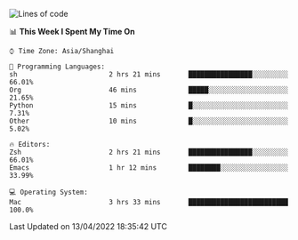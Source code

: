 <!--START_SECTION:waka-->
![Lines of code](https://img.shields.io/badge/From%20Hello%20World%20I%27ve%20Written-22%20Thousand%20lines%20of%20code-blue)

📊 **This Week I Spent My Time On** 

```text
⌚︎ Time Zone: Asia/Shanghai

💬 Programming Languages: 
sh                       2 hrs 21 mins       ████████████████░░░░░░░░░   66.01% 
Org                      46 mins             █████░░░░░░░░░░░░░░░░░░░░   21.65% 
Python                   15 mins             █░░░░░░░░░░░░░░░░░░░░░░░░   7.31% 
Other                    10 mins             █░░░░░░░░░░░░░░░░░░░░░░░░   5.02%

🔥 Editors: 
Zsh                      2 hrs 21 mins       ████████████████░░░░░░░░░   66.01% 
Emacs                    1 hr 12 mins        ████████░░░░░░░░░░░░░░░░░   33.99%

💻 Operating System: 
Mac                      3 hrs 33 mins       █████████████████████████   100.0%

```


 Last Updated on 13/04/2022 18:35:42 UTC
<!--END_SECTION:waka-->
